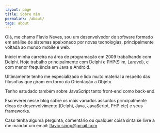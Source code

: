 ```yaml
---
layout: page
title: Sobre mim
permalink: /about/
tags: about
---
```


Olá, me chamo Flavio Neves, sou um desenvolvedor de software formado em análise de sistemas apaixonado por novas tecnologias, principalmente voltada ao mundo mobile e web. 

Iniciei minha carreira na área de programação em 2009 trabalhando com Delphi. Hoje trabalho principalmente com Delphi e PHP(Slim, Laravel), e com menor frequência em Java e Android.

Ultimamente tenho me especializado e lido muito material a respeito das filosofias que giram em torno da Orientação a Objeto. 

Tenho estudado também sobre JavaScript tanto front-end como back-end.

Escreverei nesse blog sobre os mais variados assuntos principalmente dicas de desenvolvimento (Delphi, Java, JavaScript, PHP etc) e seus frameworks.

Caso tenha alguma pergunta, comentário ou qualquer coisa sinta se livre a me mandar um email:
flavio.sinop@gmail.com
